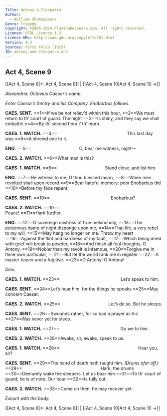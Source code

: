 ```yaml
---
Title: Antony & Cleopatra
Author: 
  - William Shakespeare
Genre: Tragedy
Copyright: ©2005-2024 PlayShakespeare.com. All rights reserved.
License: GFDL License 1.3
License URL: http://www.gnu.org/copyleft/fdl.html
Version: 4.3
Sources: First Folio (1623)
ID: antony-and-cleopatra-4-9
---
```


## Act 4, Scene 9
[[Act 4, Scene 8|← Act 4, Scene 8]] | [[Act 4, Scene 10|Act 4, Scene 10 →]]

*Alexandria. Octavius Caesar’s camp.*

*Enter Caesar’s Sentry and his Company. Enobarbus follows.*

**CAES. SENT.**
==1==If we be not reliev’d within this hour,
==2==We must return to th’ court of guard. The night
==3==Is shiny, and they say we shall embattle
==4==By th’ second hour i’ th’ morn.

**CAES. 1. WATCH.**
==4==                This last day was
==5==A shrewd one to ’s.

**ENO.**
==5==           O, bear me witness, night⁠—

**CAES. 2. WATCH.**
==6==What man is this?

**CAES. 1. WATCH.**
==6==           Stand close, and list him.

**ENO.**
==7==Be witness to me, O thou blessed moon,
==8==When men revolted shall upon record
==9==Bear hateful memory: poor Enobarbus did
==10==Before thy face repent.

**CAES. SENT.**
==10==              Enobarbus?

**CAES. 2. WATCH.**
==10==                     Peace!
==11==Hark further.

**ENO.**
==12==O sovereign mistress of true melancholy,
==13==The poisonous damp of night disponge upon me,
==14==That life, a very rebel to my will,
==15==May hang no longer on me. Throw my heart
==16==Against the flint and hardness of my fault,
==17==Which being dried with grief will break to powder,
==18==And finish all foul thoughts. O Antony,
==19==Nobler than my revolt is infamous,
==20==Forgive me in thine own particular,
==21==But let the world rank me in register
==22==A master-leaver and a fugitive.
==23==O Antony! O Antony!

*Dies.*

**CAES. 1. WATCH.**
==23==              Let’s speak to him.

**CAES. SENT.**
==24==Let’s hear him, for the things he speaks
==25==May concern Caesar.

**CAES. 2. WATCH.**
==25==           Let’s do so. But he sleeps.

**CAES. SENT.**
==26==Swoonds rather, for so bad a prayer as his
==27==Was never yet for sleep.

**CAES. 1. WATCH.**
==27==              Go we to him.

**CAES. 2. WATCH.**
==28==Awake, sir, awake, speak to us.

**CAES. 1. WATCH.**
==28==                  Hear you, sir?

**CAES. SENT.**
==29==The hand of death hath raught him.
*(Drums afar off.)*
==29==                  Hark, the drums
==30==Demurely wake the sleepers. Let us bear him
==31==To th’ court of guard; he is of note. Our hour
==32==Is fully out.

**CAES. 2. WATCH.**
==33==Come on then, he may recover yet.

*Exeunt with the body.*

[[Act 4, Scene 8|← Act 4, Scene 8]] | [[Act 4, Scene 10|Act 4, Scene 10 →]]